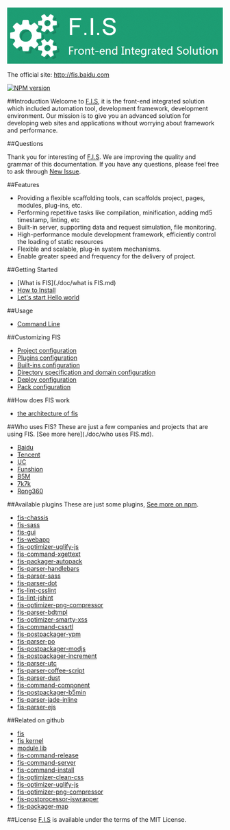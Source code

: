 ![fis](./doc/images/logo.png)

The official site: http://fis.baidu.com

[![NPM version](https://badge.fury.io/js/fis-plus.png)](http://badge.fury.io/js/fis-plus)

##Introduction
Welcome to [F.I.S](http://fis.baidu.com), it is the front-end integrated solution which included automation tool, development framework, development environment. Our mission is to give you an advanced solution for developing web sites and applications without worrying about framework and performance.

##Questions

Thank you for interesting of [F.I.S](http://fis.baidu.com). We are improving the quality and grammar of this documentation. If you have any questions, please feel free to ask through [New Issue](https://github.com/fex-team/fis-plus/issues/new).

##Features
* Providing a flexible scaffolding tools, can scaffolds project, pages, modules, plug-ins, etc.
* Performing repetitive tasks like compilation, minification, adding md5 timestamp, linting, etc
* Built-in server, supporting data and request simulation, file monitoring.
* High-performance module development framework, efficiently control the loading of static resources
* Flexible and scalable, plug-in system mechanisms.
* Enable greater speed and frequency for the delivery of project.

##Getting Started
- [What is FIS](./doc/what is FIS.md) 
- [How to Install](./doc/installation.md) 
- [Let's start Hello world](./doc/getting-started.md)

##Usage
- [Command Line](./doc/command-line.md)

##Customizing FIS
- [Project configuration](./doc/project-configuration.md) 
- [Plugins configuration](./doc/plugins-configuration.md)
- [Built-ins configuration](./doc/built-ins-configuration.md)
- [Directory specification and domain configuration](./doc/directory-specification-and-domain-configuration.md)
- [Deploy configuration](./doc/deploy-configuration.md)
- [Pack configuration](./doc/pack-configuration.md)

##How does FIS work
- [the architecture of fis](./doc/architecture.md) 

##Who uses FIS?
These are just a few companies and projects that are using FIS. [See more here](./doc/who uses FIS.md).
- [Baidu](http://www.baidu.com/)
- [Tencent](http://www.qq.com/)
- [UC](http://www.uc.cn/)
- [Funshion](http://www.funshion.com/)
- [B5M](http://www.b5m.com/)
- [7k7k](http://www.7k7k.com/)
- [Rong360](http://rong360.com/)

##Available plugins
These are just some plugins, [See more on npm](https://www.npmjs.org/search?q=fis).

- [fis-chassis](https://www.npmjs.org/package/fis-chassis) 
- [fis-sass](https://www.npmjs.org/package/fis-sass)
- [fis-gui](https://www.npmjs.org/package/fis-gui)
- [fis-webapp](https://www.npmjs.org/package/fis-webapp)
- [fis-optimizer-uglify-js](https://www.npmjs.org/package/fis-optimizer-uglify-js)
- [fis-command-xgettext](https://www.npmjs.org/package/fis-command-xgettext)
- [fis-packager-autopack](https://www.npmjs.org/package/fis-packager-autopack)
- [fis-parser-handlebars](https://www.npmjs.org/package/fis-parser-handlebars)
- [fis-parser-sass](https://www.npmjs.org/package/fis-parser-sass)
- [fis-parser-dot](https://www.npmjs.org/package/fis-parser-dot)
- [fis-lint-csslint](https://www.npmjs.org/package/fis-lint-csslint)
- [fis-lint-jshint](https://www.npmjs.org/package/fis-lint-jshint)
- [fis-optimizer-png-compressor](https://www.npmjs.org/package/fis-optimizer-png-compressor)
- [fis-parser-bdtmpl](https://www.npmjs.org/package/fis-parser-bdtmpl)
- [fis-optimizer-smarty-xss](https://www.npmjs.org/package/fis-optimizer-smarty-xss)
- [fis-command-cssrtl](https://www.npmjs.org/package/fis-command-cssrtl)
- [fis-postpackager-ypm](https://www.npmjs.org/package/fis-postpackager-ypm)
- [fis-parser-po](https://www.npmjs.org/package/fis-parser-po)
- [fis-postpackager-modjs](https://www.npmjs.org/package/fis-postpackager-modjs)
- [fis-postpackager-increment](https://www.npmjs.org/package/fis-postpackager-increment)
- [fis-parser-utc](https://www.npmjs.org/package/fis-parser-utc)
- [fis-parser-coffee-script](https://www.npmjs.org/package/fis-parser-coffee-script)
- [fis-parser-dust](https://www.npmjs.org/package/fis-parser-dust)
- [fis-command-component](https://www.npmjs.org/package/fis-command-component)
- [fis-postpackager-b5min](https://www.npmjs.org/package/fis-postpackager-b5min)
- [fis-parser-jade-inline](https://www.npmjs.org/package/fis-parser-jade-inline)
- [fis-parser-ejs](https://www.npmjs.org/package/fis-parser-ejs)

##Related on github
- [fis](https://github.com/fex-team/fis)
- [fis kernel](https://github.com/fex-team/fis-kernel)
- [module lib](https://github.com/fex-team/mod)
- [fis-command-release](https://github.com/fex-team/fis-command-release)
- [fis-command-server](https://github.com/fex-team/fis-command-server)
- [fis-command-install](https://github.com/fex-team/fis-command-install)
- [fis-optimizer-clean-css](https://github.com/fex-team/fis-optimizer-clean-css)
- [fis-optimizer-uglify-js](https://github.com/fex-team/fis-optimizer-uglify-js)
- [fis-optimizer-png-compressor](https://github.com/fex-team/fis-optimizer-png-compressor)
- [fis-postprocessor-jswrapper](https://github.com/fex-team/fis-postprocessor-jswrapper)
- [fis-packager-map](https://github.com/fex-team/fis-packager-map)

##License
[F.I.S](http://fis.baidu.com) is available under the terms of the MIT License.
